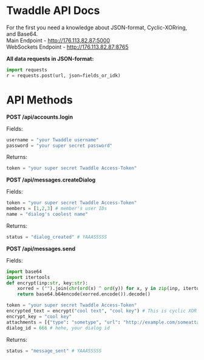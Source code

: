 # Twaddle API Docs
For the first you need a knowledge about JSON-format, Cyclic-XORring, and Base64.<br>
Main Endpoint - http://176.113.82.87:5000<br>
WebSockets Endpoint - http://176.113.82.87:8765

**All data requests in JSON-format:**
```py
import requests
r = requests.post(url, json=fields_or_idk)
```


# API Methods


**POST /api/accounts.login**

Fields:

```py
username = "your Twaddle username"
password = "your super secret password"
```
Returns:

```py
token = "your super secret Twaddle Access-Token"
```



**POST /api/messages.createDialog**

Fields:

```py
token = "your super secret Twaddle Access-Token"
members = [1,2,3] # member's user IDs
name = "dialog's coolest name"
```
Returns:

```py
status = "dialog_created" # YAAASSSSS
```



**POST /api/messages.send**

Fields:

```py
import base64
import itertools
def encrypt(inp:str, key:str):
    xorred = ("").join(chr(ord(x) ^ ord(y)) for x, y in zip(inp, itertools.cycle(key)))
    return base64.b64encode(xorred.encode()).decode()

token = "your super secret Twaddle Access-Token"
encrypted_text = encrypt("cool text", "cool key") # This is cyclic XOR + base64
encrypt_key = "cool key"
attachments = [{"type": "sometype", "url": "http://example.com/someattachment"}] # types - image, audio, video, document or your own types are compatible with your client
dialog_id = 666 # hehe, your dialog id
```
Returns:

```py
status = "message_sent" # YAAASSSSS
```
